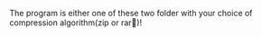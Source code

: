 The program is either one of these two folder with your choice of compression algorithm(zip or rar:tiger:)!
